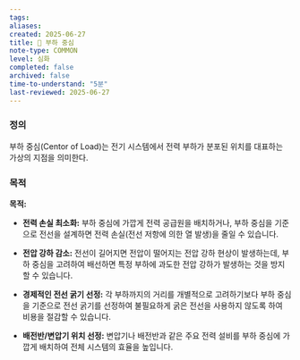 ```yaml
---
tags:
aliases: 
created: 2025-06-27
title: 📝 부하 중심
note-type: COMMON
level: 심화
completed: false
archived: false
time-to-understand: "5분"
last-reviewed: 2025-06-27
---
```


### 정의
부하 중심(Centor of Load)는 전기 시스템에서 전력 부하가 분포된 위치를 대표하는 가상의 지점을 의미한다. 

### 목적
**목적:**

- **전력 손실 최소화:** 부하 중심에 가깝게 전력 공급원을 배치하거나, 부하 중심을 기준으로 전선을 설계하면 전력 손실(전선 저항에 의한 열 발생)을 줄일 수 있습니다.
    
- **전압 강하 감소:** 전선이 길어지면 전압이 떨어지는 전압 강하 현상이 발생하는데, 부하 중심을 고려하여 배선하면 특정 부하에 과도한 전압 강하가 발생하는 것을 방지할 수 있습니다.
    
- **경제적인 전선 굵기 선정:** 각 부하까지의 거리를 개별적으로 고려하기보다 부하 중심을 기준으로 전선 굵기를 선정하여 불필요하게 굵은 전선을 사용하지 않도록 하여 비용을 절감할 수 있습니다.
    
- **배전반/변압기 위치 선정:** 변압기나 배전반과 같은 주요 전력 설비를 부하 중심에 가깝게 배치하여 전체 시스템의 효율을 높입니다.
